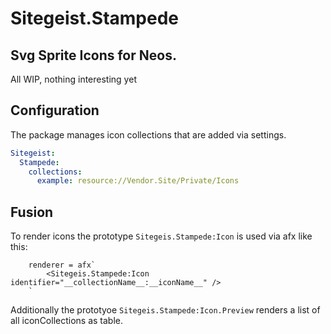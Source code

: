 # Sitegeist.Stampede 
## Svg Sprite Icons for Neos.

All WIP, nothing interesting yet


## Configuration

The package manages icon collections that are added via settings. 

```yaml
Sitegeist:
  Stampede:
    collections:
      example: resource://Vendor.Site/Private/Icons
```

## Fusion

To render icons the prototype `Sitegeis.Stampede:Icon` is used via afx like this: 

```
    renderer = afx`
        <Sitegeis.Stampede:Icon identifier="__collectionName__:__iconName__" />
    `
```

Additionally the prototyoe `Sitegeis.Stampede:Icon.Preview` renders a list of all iconCollections 
as table.
